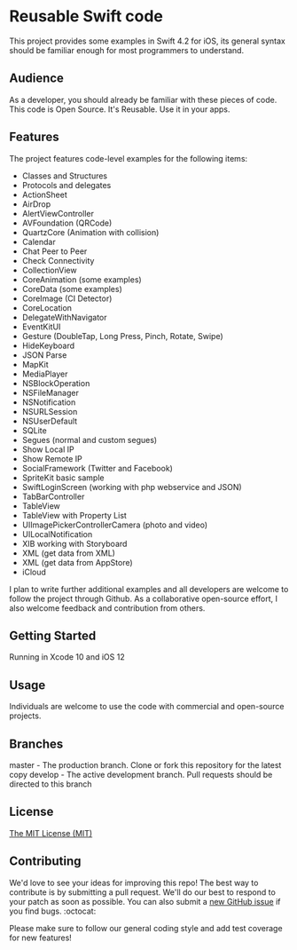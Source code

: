
Reusable Swift code 
====================

This project provides some examples in Swift 4.2 for iOS, its general syntax should be familiar enough for most programmers to understand.

Audience
---------------------

As a developer, you should already be familiar with these pieces of code. This code is Open Source. It's Reusable. Use it in your apps.

Features
---------------------

The project features code-level examples for the following items:

+ Classes and Structures
+ Protocols and delegates
+ ActionSheet
+ AirDrop
+ AlertViewController
+ AVFoundation (QRCode)
+ QuartzCore (Animation with collision)
+ Calendar
+ Chat Peer to Peer
+ Check Connectivity
+ CollectionView
+ CoreAnimation (some examples)
+ CoreData (some examples)
+ CoreImage (CI Detector)
+ CoreLocation
+ DelegateWithNavigator
+ EventKitUI
+ Gesture (DoubleTap, Long Press, Pinch, Rotate, Swipe)
+ HideKeyboard
+ JSON Parse
+ MapKit
+ MediaPlayer
+ NSBlockOperation
+ NSFileManager
+ NSNotification
+ NSURLSession
+ NSUserDefault
+ SQLite
+ Segues (normal and custom segues)
+ Show Local IP
+ Show Remote IP
+ SocialFramework (Twitter and Facebook)
+ SpriteKit basic sample
+ SwiftLoginScreen (working with php webservice and JSON)
+ TabBarController
+ TableView
+ TableView with Property List
+ UIImagePickerControllerCamera (photo and video)
+ UILocalNotification
+ XIB working with Storyboard
+ XML (get data from XML)
+ XML (get data from AppStore)
+ iCloud


I plan to write further additional examples and all developers are welcome to follow the project through Github. As a collaborative open-source effort, I also welcome feedback and contribution from others.


Getting Started
---------------------

Running in Xcode 10 and iOS 12


Usage
---------------------

Individuals are welcome to use the code with commercial and open-source projects. 


Branches
---------------------

master - The production branch. Clone or fork this repository for the latest copy
develop - The active development branch. Pull requests should be directed to this branch

License
----

[The MIT License (MIT)](https://github.com/introSwift/Swift/blob/master/LICENSE)
 
Contributing
----

We'd love to see your ideas for improving this repo! The best way to contribute is by submitting a pull request. We'll do our best to respond to your patch as soon as possible. You can also submit a [new GitHub issue](https://github.com/introSwift/Swift/issues/new) if you find bugs. :octocat:

Please make sure to follow our general coding style and add test coverage for new features!
